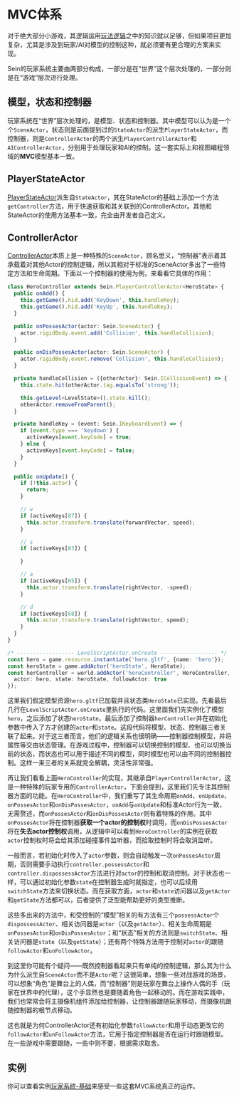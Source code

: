 # MVC体系

对于绝大部分小游戏，其逻辑运用[玩法逻辑](../architecture/gameplay)之中的知识就以足够，但如果项目更加复杂，尤其是涉及到玩家/AI对模型的控制这种，就必须要有更合理的方案来实现。

Sein的玩家系统主要由两部分构成，一部分是在“世界”这个层次处理的，一部分则是在“游戏”层次进行处理。

## 模型，状态和控制器

玩家系统在“世界”层次处理的，是模型、状态和控制器。其中模型可以认为是一个个`SceneActor`，状态则是前面提到过的`StateActor`的派生`PlayerStateActor`，而控制器，则是`ControllerActor`的两个派生`PlayerControllerActor`和`AIControllerActor`，分别用于处理玩家和AI的控制。这一套实际上和视图编程领域的**MVC**模型基本一致。

## PlayerStateActor

[PlayerStateActor](../../document/classes/playerstateactor)派生自`StateActor`，其在StateActor的基础上添加一个方法`getController`方法，用于快速获取和其关联到的ControllerActor。其他和StateActor的使用方法基本一致，完全由开发者自己定义。  

## ControllerActor

[ControllerActor](../../document/classes/controlleractor)本质上是一种特殊的`SceneActor`，顾名思义，“控制器”表示着其承载着对其他Actor的控制逻辑，所以其相对于标准的SceneActor多出了一些特定方法和生命周期。下面以一个控制器的使用为例，来看看它具体的作用：    

```ts
class HeroController extends Sein.PlayerControllerActor<HeroState> {
  public onAdd() {
    this.getGame().hid.add('KeyDown', this.handleKey);
    this.getGame().hid.add('KeyUp', this.handleKey);
  }

  public onPossesActor(actor: Sein.SceneActor) {
    actor.rigidBody.event.add('Collision', this.handleCollision);
  }

  public onDisPossesActor(actor: Sein.SceneActor) {
    actor.rigidBody.event.remove('Collision', this.handleCollision);
  }

  private handleCollision = ({otherActor}: Sein.ICollisionEvent) => {
    this.state.hit(otherActor.tag.equalsTo('strong'));

    this.getLevel<LevelState>().state.kill();
    otherActor.removeFromParent();
  }

  private handleKey = (event: Sein.IKeyboardEvent) => {
    if (event.type === 'keydown') {
      activeKeys[event.keyCode] = true;
    } else {
      activeKeys[event.keyCode] = false;
    }
  }

  public onUpdate() {
    if (!this.actor) {
      return;
    }

    // w
    if (activeKeys[87]) {
      this.actor.transform.translate(forwardVector, speed);
    }

    // s
    if (activeKeys[83]) {

    }

    // a
    if (activeKeys[65]) {
      this.actor.transform.translate(rightVector, -speed);
    }

    // d
    if (activeKeys[68]) {
      this.actor.transform.translate(rightVector, speed);
    }
  }
}

/* ------------------ LevelScriptActor.onCreate ------------------ */
const hero = game.resource.instantiate('hero.gltf', {name: 'hero'});
const heroState = game.addActor('heroState', HeroState);
const herController = world.addActor('heroController', HeroController, {
  actor: hero, state: heroState, followActor: true
});
```

这里我们假定模型资源`hero.gltf`已加载并且状态类`HeroState`已实现。先看最后几行在`LevelScriptActor.onCreate`里执行的代码。这里面我们先实例化了模型`hero`，之后添加了状态`heroState`，最后添加了控制器`herController`并在初始化参数中传入了方才创建的`actor`和`state`。这段代码将模型、状态、控制器三者关联了起来。对于这三者而言，他们的逻辑关系也很明确——控制器控制模型，并将属性等交由状态管理。在游戏过程中，控制器可以切换控制的模型、也可以切换当前的状态，而状态也可以用于描述不同的模型，同时模型也可以由不同的控制器控制。这样一来三者的关系就完全解耦，灵活性非常强。  

再让我们看看上面`HeroController`的实现，其继承自`PlayerControllerActor`，这是一种特殊的玩家专用的`ControllerActor`，下面会提到，这里我们先专注其控制器方面的功能。在`HeroController`中，我们重写了其生命周期`onAdd`、`onUpdate`、`onPossesActor`和`onDisPossesActor`，`onAdd`与`onUpdate`和标准Actor行为一致，无需赘述，而`onPossesActor`和`onDisPossesActor`则有着特殊的作用。其中`onPossesActor`将在控制器**获取一个actor的控制权**时调用，而`onDisPossesActor`将在**失去actor控制权**调用，从逻辑中可以看到`HeroController`的实例在获取`actor`控制权时将会给其添加碰撞事件监听器，而拾取控制时将会取消监听。  

一般而言，若初始化时传入了`actor`参数，则会自动触发一次`onPossesActor`周期，否则需要手动执行`controller.possessActor`和`controller.dispossessActor`方法进行对`actor`的控制和取消控制。对于状态也一样，可以通过初始化参数`state`在控制器生成时就指定，也可以后续用`switchState`方法来切换状态。而在获取方面，`actor`和`state`访问器以及`getActor`和`getState`方法都可以，后者提供了泛型能帮助更好的类型推断。  

这些多出来的方法中，和受控制的“模型”相关的有方法有三个`possessActor`个`dispossessActor`、相关访问器是`actor`（以及`getActor`）、相关生命周期是`onPossesActor`和`onDisPossesActor`；和“状态”相关的方法则是`switchState`、相关访问器是`state`（以及`getState`）；还有两个特殊方法用于控制对`actor`的跟随`followActor`和`unFollowActor`。

到这里你可能有个疑问——既然控制器看起来只有单纯的控制逻辑，那么其为什么为什么派生自`SceneActor`而不是`Actor`呢？这很简单，想象一些对战游戏的场景，可以想象“角色”是舞台上的人偶，而“控制器”则是玩家在舞台上操作人偶的手（玩家在世界中的代理），这个手显然也是要随着角色一起移动的。而在游戏实践中，我们也常常会将主摄像机组件添加给控制器，让控制器跟随玩家移动，而摄像机跟随控制器的根节点移动。  

这也就是为何ControllerActor还有初始化参数`followActor`和用于动态更改它的`followActor`和`unFollowActor`方法，它用于指定控制器是否在运行时跟随模型。在一些游戏中需要跟随，一些中则不要，根据需求取舍。

## 实例

你可以查看实例[玩家系统-基础](/example/player/basic)来感受一些这套MVC系统真正的运作。
